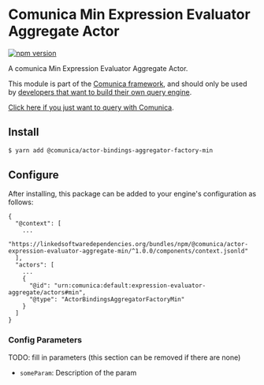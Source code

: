 # Comunica Min Expression Evaluator Aggregate Actor

[![npm version](https://badge.fury.io/js/%40comunica%2Factor-expression-evaluator-aggregate-min.svg)](https://www.npmjs.com/package/@comunica/actor-expression-evaluator-aggregate-min)

A comunica Min Expression Evaluator Aggregate Actor.

This module is part of the [Comunica framework](https://github.com/comunica/comunica),
and should only be used by [developers that want to build their own query engine](https://comunica.dev/docs/modify/).

[Click here if you just want to query with Comunica](https://comunica.dev/docs/query/).

## Install

```bash
$ yarn add @comunica/actor-bindings-aggregator-factory-min
```

## Configure

After installing, this package can be added to your engine's configuration as follows:
```text
{
  "@context": [
    ...
    "https://linkedsoftwaredependencies.org/bundles/npm/@comunica/actor-expression-evaluator-aggregate-min/^1.0.0/components/context.jsonld"  
  ],
  "actors": [
    ...
    {
      "@id": "urn:comunica:default:expression-evaluator-aggregate/actors#min",
      "@type": "ActorBindingsAggregatorFactoryMin"
    }
  ]
}
```

### Config Parameters

TODO: fill in parameters (this section can be removed if there are none)

* `someParam`: Description of the param
